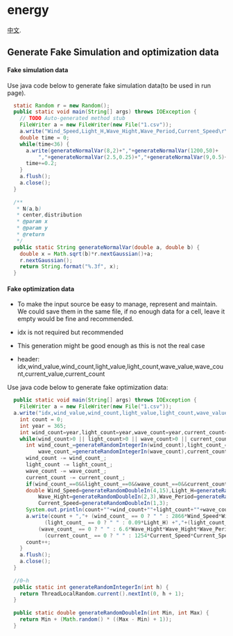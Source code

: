 # energy

[中文](https://github.com/ShaokangJiang/energy/blob/master/README_CN.md).

## Generate Fake Simulation and optimization data 

#### Fake simulation data

<!--Analyze data format at here-->

Use java code below to generate fake simulation data(to be used in run page). 

```java
  static Random r = new Random();
  public static void main(String[] args) throws IOException {
    // TODO Auto-generated method stub
    FileWriter a = new FileWriter(new File("1.csv"));
    a.write("Wind_Speed,Light_H,Wave_Hight,Wave_Period,Current_Speed\r\n");
    double time = 0;
    while(time<36) {
      a.write(generateNormalVar(8,2)+","+generateNormalVar(1200,50)+
          ","+generateNormalVar(2.5,0.25)+","+generateNormalVar(9,0.5)+","+generateNormalVar(2,0.5)+"\r\n");
      time+=0.2;
    }
    a.flush();
    a.close();
  }
  
  /**
   * N(a,b)
   * center,distribution
   * @param x
   * @param y
   * @return
   */
  public static String generateNormalVar(double a, double b) {
    double x = Math.sqrt(b)*r.nextGaussian()+a;
    r.nextGaussian();
    return String.format("%.3f", x);
  }
```

#### Fake optimization data

- To make the input source be easy to manage, represent and maintain. We could save them in the same file, if no enough data for a cell, leave it empty would be fine and recommended. 

- idx is not required but recommended

- This generation might be good enough as this is not the real case
- header: idx,wind_value,wind_count,light_value,light_count,wave_value,wave_count,current_value,current_count

Use java code below to generate fake optimization data:

```java
  public static void main(String[] args) throws IOException {
    FileWriter a = new FileWriter(new File("1.csv"));
  a.write("idx,wind_value,wind_count,light_value,light_count,wave_value,wave_count,current_value,current_count\r\n");
    int count = 0;
    int year = 365;
    int wind_count=year,light_count=year,wave_count=year,current_count=year;
    while(wind_count>0 || light_count>0 || wave_count>0 || current_count>0 ) {
      int wind_count_=generateRandomIntegerIn(wind_count),light_count_=generateRandomIntegerIn(light_count),
          wave_count_=generateRandomIntegerIn(wave_count),current_count_=generateRandomIntegerIn(current_count);
      wind_count -= wind_count_;
      light_count -= light_count_;
      wave_count -= wave_count_;
      current_count -= current_count_;
      if(wind_count_==0&&light_count_==0&&wave_count_==0&&current_count_==0) continue;
      double Wind_Speed=generateRandomDoubleIn(4,15),Light_H=generateRandomDoubleIn(1100,1300),
          Wave_Hight=generateRandomDoubleIn(2,3),Wave_Period=generateRandomDoubleIn(7,11),
          Current_Speed=generateRandomDoubleIn(1,3);
      System.out.println(count+""+wind_count+""+light_count+""+wave_count+""+current_count+"");
      a.write(count + ","+ (wind_count_ == 0 ? " " : 2866*Wind_Speed*Wind_Speed*Wind_Speed) +","+(wind_count_ == 0 ? " " : wind_count_) +","+
            (light_count_ == 0 ? " " : 0.09*Light_H) +","+(light_count_ == 0 ? " " : light_count_) +","+
          (wave_count_ == 0 ? " " : 6.6*Wave_Hight*Wave_Hight*Wave_Period)+","+(wave_count_ == 0 ? " " : wave_count_)+","+
            (current_count_ == 0 ? " " : 1254*Current_Speed*Current_Speed*Current_Speed )+","+(current_count_ == 0 ? " " : current_count_)+"\r\n");
      count++;
    }
    a.flush();
    a.close();
  }
  
  //0~h
  public static int generateRandomIntegerIn(int h) {
    return ThreadLocalRandom.current().nextInt(0, h + 1);
  }
  
  public static double generateRandomDoubleIn(int Min, int Max) {
    return Min + (Math.random() * ((Max - Min) + 1));
  }
  
```

